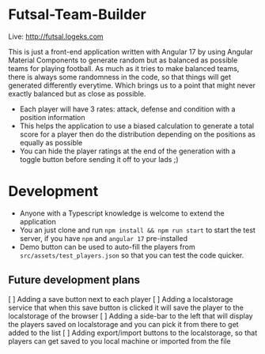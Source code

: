 # Futsal-Team-Builder
Live: http://futsal.logeks.com

This is just a front-end application written with Angular 17 by using Angular Material Components to generate random but as balanced as possible teams for playing football. As much as it tries to make balanced teams, there is always some randomness in the code, so that things will get generated differently everytime. Which brings us to a point that might never exactly balanced but as close as possible.

- Each player will have 3 rates: attack, defense and condition with a position information
- This helps the application to use a biased calculation to generate a total score for a player then do the distribution depending on the positions as equally as possible
- You can hide the player ratings at the end of the generation with a toggle button before sending it off to your lads ;)

# Development
- Anyone with a Typescript knowledge is welcome to extend the application
- You an just clone and run `npm install && npm run start` to start the test server, if you have `npm` and `angular 17` pre-installed
- Demo button can be used to auto-fill the players from `src/assets/test_players.json` so that you can test the code quicker.

## Future development plans
[ ] Adding a save button next to each player
[ ] Adding a localstorage service that when this save button is clicked it will save the player to the localstorage of the browser
[ ] Adding a side-bar to the left that will display the players saved on localstorage and you can pick it from there to get added to the list
[ ] Adding export/import buttons to the localstorage, so that players can get saved to you local machine or imported from the file
